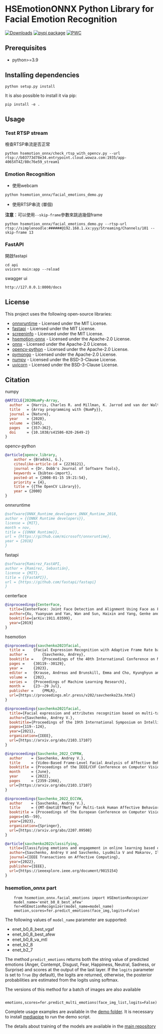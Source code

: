 # HSEmotionONNX Python Library for Facial Emotion Recognition
[![Downloads](https://static.pepy.tech/personalized-badge/hsemotion_onnx?period=total&units=international_system&left_color=grey&right_color=blue&left_text=pip%20installs)](https://pepy.tech/project/hsemotion_onnx)
[![pypi package](https://img.shields.io/badge/version-v0.3.1-blue)](https://pypi.org/project/hsemotion_onnx)
[![PWC](https://img.shields.io/endpoint.svg?url=https://paperswithcode.com/badge/classifying-emotions-and-engagement-in-online/facial-expression-recognition-on-affectnet)](https://paperswithcode.com/sota/facial-expression-recognition-on-affectnet?p=classifying-emotions-and-engagement-in-online)

## Prerequisites

- python>=3.9


## Installing dependencies

```
python setup.py install
```

It is also possible to install it via pip:
```
pip install -e .
```

## Usage

### Test RTSP stream

檢查RTSP串流是否正常

```
python hsemotion_onnx/check_rtsp_with_opencv.py --url rtsp://b03773d78e34.entrypoint.cloud.wowza.com:1935/app-4065XT4Z/80c76e59_stream1

```

### Emotion Recognition

- 使用webcam

```
python hsemotion_onnx/facial_emotions_demo.py
```

- 使用RTSP串流 (單個)

**注意**：可以使用`--skip-frame`參數來跳過幾個frame

```
python hsemotion_onnx/facial_emotions_demo.py --rtsp-url rtsp://simplenoodle:######@192.168.1.xx:yyy/Streaming/Channels/101 --skip-frame 13
```

### FastAPI

開啟fastapi

```
cd api
uvicorn main:app --reload
```

swagger ui

```
http://127.0.0.1:8000/docs
```

## License

This project uses the following open-source libraries:

- [onnxruntime](https://github.com/microsoft/onnxruntime) - Licensed under the MIT License.
- [fastapi](https://github.com/fastapi/fastapi) - Licensed under the MIT License.
- [screeninfo](https://github.com/rr-/screeninfo?tab=License-1-ov-file) - Licensed under the MIT License.
- [hsemotion-onnx](https://github.com/av-savchenko/hsemotion-onnx?tab=readme-ov-file) - Licensed under the Apache-2.0 License.
- [onnx](https://github.com/onnx/onnx) - Licensed under the Apache-2.0 License.
- [opencv-python](https://github.com/opencv/opencv-python) - Licensed under the Apache-2.0 License.
- [pymongo](https://github.com/mongodb/mongo-python-driver) - Licensed under the Apache-2.0 License.
- [numpy](https://github.com/numpy/numpy) - Licensed under the BSD-3-Clause License.
- [uvicorn](https://github.com/encode/uvicorn) - Licensed under the BSD-3-Clause License.

## Citation

numpy

```BibTex
@ARTICLE{2020NumPy-Array,
  author  = {Harris, Charles R. and Millman, K. Jarrod and van der Walt, Stéfan J and Gommers, Ralf and Virtanen, Pauli and Cournapeau, David and Wieser, Eric and Taylor, Julian and Berg, Sebastian and Smith, Nathaniel J. and Kern, Robert and Picus, Matti and Hoyer, Stephan and van Kerkwijk, Marten H. and Brett, Matthew and Haldane, Allan and Fernández del Río, Jaime and Wiebe, Mark and Peterson, Pearu and Gérard-Marchant, Pierre and Sheppard, Kevin and Reddy, Tyler and Weckesser, Warren and Abbasi, Hameer and Gohlke, Christoph and Oliphant, Travis E.},
  title   = {Array programming with {NumPy}},
  journal = {Nature},
  year    = {2020},
  volume  = {585},
  pages   = {357–362},
  doi     = {10.1038/s41586-020-2649-2}
}
```

opencv-python

```BibTex
@article{opencv_library,
    author = {Bradski, G.},
    citeulike-article-id = {2236121},
    journal = {Dr. Dobb's Journal of Software Tools},
    keywords = {bibtex-import},
    posted-at = {2008-01-15 19:21:54},
    priority = {4},
    title = {{The OpenCV Library}},
    year = {2000}
}
```

onnxruntime

```BibTex
@software{ONNX_Runtime_developers_ONNX_Runtime_2018,
author = {{ONNX Runtime developers}},
license = {MIT},
month = nov,
title = {{ONNX Runtime}},
url = {https://github.com/microsoft/onnxruntime},
year = {2018}
}
```

fastapi

```BibTex
@software{Ramirez_FastAPI,
author = {Ramírez, Sebastián},
license = {MIT},
title = {{FastAPI}},
url = {https://github.com/fastapi/fastapi}
}
```

centerface

```BibTex
@inproceedings{CenterFace,
  title={CenterFace: Joint Face Detection and Alignment Using Face as Point},
  author={Xu, Yuanyuan and Yan, Wan and Sun, Haixin and Yang, Genke and Luo, Jiliang},
  booktitle={arXiv:1911.03599},
  year={2019}
}
```

hsemotion

```BibTex
@inproceedings{savchenko2023facial,
  title = 	 {Facial Expression Recognition with Adaptive Frame Rate based on Multiple Testing Correction},
  author =       {Savchenko, Andrey},
  booktitle = 	 {Proceedings of the 40th International Conference on Machine Learning (ICML)},
  pages = 	 {30119--30129},
  year = 	 {2023},
  editor = 	 {Krause, Andreas and Brunskill, Emma and Cho, Kyunghyun and Engelhardt, Barbara and Sabato, Sivan and Scarlett, Jonathan},
  volume = 	 {202},
  series = 	 {Proceedings of Machine Learning Research},
  month = 	 {23--29 Jul},
  publisher =    {PMLR},
  url={https://proceedings.mlr.press/v202/savchenko23a.html}
}
```

```BibTex
@inproceedings{savchenko2021facial,
  title={Facial expression and attributes recognition based on multi-task learning of lightweight neural networks},
  author={Savchenko, Andrey V.},
  booktitle={Proceedings of the 19th International Symposium on Intelligent Systems and Informatics (SISY)},
  pages={119--124},
  year={2021},
  organization={IEEE},
  url={https://arxiv.org/abs/2103.17107}
}
```

```BibTex
@inproceedings{Savchenko_2022_CVPRW,
  author    = {Savchenko, Andrey V.},
  title     = {Video-Based Frame-Level Facial Analysis of Affective Behavior on Mobile Devices Using EfficientNets},
  booktitle = {Proceedings of the IEEE/CVF Conference on Computer Vision and Pattern Recognition (CVPR) Workshops},
  month     = {June},
  year      = {2022},
  pages     = {2359-2366},
  url={https://arxiv.org/abs/2103.17107}
}
```

```BibTex
@inproceedings{Savchenko_2022_ECCVW,
  author    = {Savchenko, Andrey V.},
  title     = {{MT-EmotiEffNet} for Multi-task Human Affective Behavior Analysis and Learning from Synthetic Data},
  booktitle = {Proceedings of the European Conference on Computer Vision (ECCV 2022) Workshops},
  pages={45--59},
  year={2023},
  organization={Springer},
  url={https://arxiv.org/abs/2207.09508}
}
```


```BibTex
@article{savchenko2022classifying,
  title={Classifying emotions and engagement in online learning based on a single facial expression recognition neural network},
  author={Savchenko, Andrey V and Savchenko, Lyudmila V and Makarov, Ilya},
  journal={IEEE Transactions on Affective Computing},
  year={2022},
  publisher={IEEE},
  url={https://ieeexplore.ieee.org/document/9815154}
}
```

### hsemotion_onnx part

```
    from hsemotion_onnx.facial_emotions import HSEmotionRecognizer
    model_name='enet_b0_8_best_afew'
    fer=HSEmotionRecognizer(model_name=model_name)
    emotion,scores=fer.predict_emotions(face_img,logits=False)
```

The following values of `model_name` parameter are supported:
- enet_b0_8_best_vgaf
- enet_b0_8_best_afew
- enet_b0_8_va_mtl
- enet_b2_8
- enet_b2_7

The method `predict_emotions` returns both the string value of predicted emotions (Anger, Contempt, Disgust, Fear, Happiness, Neutral, Sadness, or Surprise) and scores at the output of the last layer. 
If the `logits` parameter is set to `True` (by default), the logits are returned, otherwise, the posterior probabilities are estimated from the logits using softmax.


The versions of this method for a batch of images are also available
```
    emotions,scores=fer.predict_multi_emotions(face_img_list,logits=False)
```

Complete usage examples are available in the [demo folder](demo). It is necessary to install [mediapipe](https://google.github.io/mediapipe/) to run the demo script.

The details about training of the models are available in the [main repository](https://github.com/HSE-asavchenko/face-emotion-recognition)